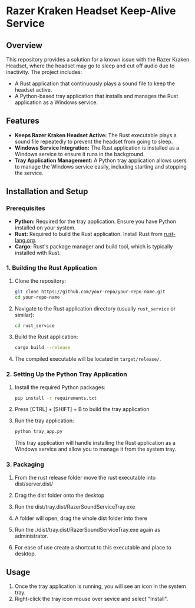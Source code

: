 # Razer Kraken Headset Keep-Alive Service

## Overview

This repository provides a solution for a known issue with the Razer Kraken Headset, where the headset may go to sleep and cut off audio due to inactivity. The project includes:

- A Rust application that continuously plays a sound file to keep the headset active.
- A Python-based tray application that installs and manages the Rust application as a Windows service.

## Features

- **Keeps Razer Kraken Headset Active:** The Rust executable plays a sound file repeatedly to prevent the headset from going to sleep.
- **Windows Service Integration:** The Rust application is installed as a Windows service to ensure it runs in the background.
- **Tray Application Management:** A Python tray application allows users to manage the Windows service easily, including starting and stopping the service.

## Installation and Setup

### Prerequisites

- **Python:** Required for the tray application. Ensure you have Python installed on your system.
- **Rust:** Required to build the Rust application. Install Rust from [rust-lang.org](https://www.rust-lang.org/).
- **Cargo:** Rust's package manager and build tool, which is typically installed with Rust.

### 1. Building the Rust Application

1. Clone the repository:

    ```sh
    git clone https://github.com/your-repo/your-repo-name.git
    cd your-repo-name
    ```

2. Navigate to the Rust application directory (usually `rust_service` or similar):

    ```sh
    cd rust_service
    ```

3. Build the Rust application:

    ```sh
    cargo build --release
    ```

4. The compiled executable will be located in `target/release/`.

### 2. Setting Up the Python Tray Application

1. Install the required Python packages:

    ```sh
    pip install -r requirements.txt
    ```

2. Press [CTRL] + [SHIFT] + B to build the tray application

3. Run the tray application:

    ```sh
    python tray_app.py
    ```

   This tray application will handle installing the Rust application as a Windows service and allow you to manage it from the system tray.

### 3. Packaging

1. From the rust release folder move the rust executable into dist/server.dist/ 

2. Drag the dist folder onto the desktop

3. Run the dist/tray.dist/RazerSoundServiceTray.exe

4. A folder will open, drag the whole dist folder into there

5. Run the ./dist/tray.dist/RazerSoundServiceTray.exe again as administrator.

6. For ease of use create a shortcut to this executable and place to desktop.

## Usage

1. Once the tray application is running, you will see an icon in the system tray.
2. Right-click the tray icon mouse over sevice and select "Install". 